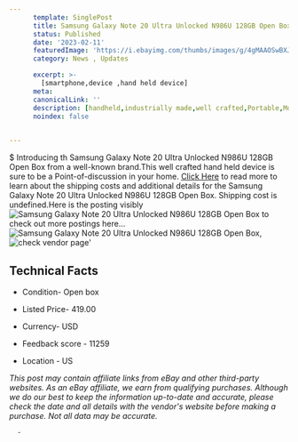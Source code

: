 ```yaml
---
      template: SinglePost
      title: Samsung Galaxy Note 20 Ultra Unlocked N986U 128GB Open Box
      status: Published
      date: '2023-02-11'
      featuredImage: 'https://i.ebayimg.com/thumbs/images/g/4gMAAOSwBXJjcpNH/s-l225.jpg'
      category: News , Updates

      excerpt: >-
        [smartphone,device ,hand held device]
      meta:
      canonicalLink: ''
      description: [handheld,industrially made,well crafted,Portable,Mobile,Compact,Convenient,Lightweight,Maneuverable,Man-portable,Miniature,Carriable,Hand-held,Light,Holdable,Transportable,Mobile device,Pocket-sized,On-the-go,Wireless,Cordless,Compact size,Convenient size, smartphone,device ,hand held device]
      noindex: false
      

---
```

$
      Introducing th Samsung Galaxy Note 20 Ultra Unlocked N986U 128GB Open Box from a well-known brand.This well crafted hand held device is sure to be a Point-of-discussion in your home. [Click Here](https://www.ebay.com/itm/334576221311?hash=item4de64bfc7f%3Ag%3A4gMAAOSwBXJjcpNH&amdata=enc%3AAQAHAAAA4Bg%2Bim9t9LndfrSPbgYXlHMcEnSv4K4dnXiTJaa2SA5z%2B85U6v7cokVfoh4vth0cAUKZ%2B%2FhwR4sSfJnFOm0B9Rp9RlpTMdWQaFPhUk9XRev%2BIRVtI9b9m%2Bj%2FRYO97bEHWKKr4Z7J4NmEqSGjCbibhDSaChehHY%2BqLHgJ26AXOtXMPIFHcrzqXbx%2BmtAC5EaOrfkYH%2Fvm5FtEyly%2B%2FUtAaThnjLuyocTeMjg70ah%2BekQNWs3W3rUtFGInMVuimtriy7qrXX%2B8qiWpW8g4h4PPMkFRFbnwV2g99IgAedWLeU1T&mkevt=1&mkcid=1&mkrid=711-53200-19255-0&campid=%253CePNCampaignId%253E&customid=%253CreferenceId%253E&toolid=10049) to read more to learn about the shipping costs and additional details for the Samsung Galaxy Note 20 Ultra Unlocked N986U 128GB Open Box. Shipping cost is undefined.Here is the posting visibly ![Samsung Galaxy Note 20 Ultra Unlocked N986U 128GB Open Box](https://i.ebayimg.com/thumbs/images/g/4gMAAOSwBXJjcpNH/s-l225.jpg) to check out more postings here... ![Samsung Galaxy Note 20 Ultra Unlocked N986U 128GB Open Box](https://i.ebayimg.com/images/g/4gMAAOSwBXJjcpNH/s-l1200.jpg), ![check vendor page](https://origin-galleryplus.ebayimg.com/ws/web/334576221311_2_0_1/225x225.jpg,https://origin-galleryplus.ebayimg.com/ws/web/334576221311_3_0_1/225x225.jpg,https://origin-galleryplus.ebayimg.com/ws/web/334576221311_4_0_1/225x225.jpg,https://origin-galleryplus.ebayimg.com/ws/web/334576221311_5_0_1/225x225.jpg,https://origin-galleryplus.ebayimg.com/ws/web/334576221311_6_0_1/225x225.jpg,https://origin-galleryplus.ebayimg.com/ws/web/334576221311_7_0_1/225x225.jpg,https://origin-galleryplus.ebayimg.com/ws/web/334576221311_8_0_1/225x225.jpg,https://origin-galleryplus.ebayimg.com/ws/web/334576221311_9_0_1/225x225.jpg,https://origin-galleryplus.ebayimg.com/ws/web/334576221311_10_0_1/225x225.jpg,https://origin-galleryplus.ebayimg.com/ws/web/334576221311_11_0_1/225x225.jpg,https://origin-galleryplus.ebayimg.com/ws/web/334576221311_12_0_1/225x225.jpg)'

      

 ## Technical Facts 



     
      

 - Condition- Open box 


      

 - Listed Price- 419.00 


      

 - Currency- USD 


      

 - Feedback score - 11259 


      

 - Location - US 


      
      

 *_This post may contain affiliate links from eBay and other third-party websites. As an eBay affiliate, we earn from qualifying purchases. Although we do our best to keep the information up-to-date and accurate, please check the date and all details with the vendor's website before making a purchase. Not all data may be accurate._*




      -
